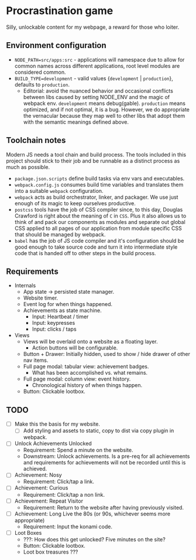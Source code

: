 # Procrastination game

Silly, unlockable content for my webpage, a reward for those who loiter.

## Environment configuration

* `NODE_PATH=src/apps:src` - applications will namespace due to allow for common names across different applications, root level modules are considered common.
* `BUILD_TYPE=development` - valid values {`development` | `production`}, defaults to `production`.
    * Editorial: avoid the nuanced behavior and occasional conflicts between libs caused by setting NODE_ENV and the magic of webpack env. `development` means debug(gable). `production` means optimized, and if not optimal, it is a bug. However, we do appropriate the vernacular because they map well to other libs that adopt them with the semantic meanings defined above.

## Toolchain notes

Modern JS needs a tool chain and build process. The tools included in this project should stick to their job and be runnable as a distinct process as much as possible.

* `package.json.scripts` define build tasks via env vars and executables.
* `webpack.config.js` consumes build time variables and translates them into a suitable `webpack` configuration.
* `webpack` acts as build orchestrator, linker, and packager. We use just enough of its magic to keep ourselves productive.
* `postcss` tools have the job of CSS compiler since, to this day, Douglas Crawford is right about the meaning of `C` in `CSS`. Plus it also allows us to think of and pack our components as modules and separate out global CSS applied to all pages of our application from module specific CSS that should be managed by webpack.
* `babel` has the job of JS code compiler and it's configuration should be good enough to take source code and turn it into intermediate style code that is handed off to other steps in the build process.

## Requirements

* Internals
    * App state -> persisted state manager.
    * Website timer.
    * Event log for when things happened.
    * Achievements as state machine.
        * Input: Heartbeat / timer
        * Input: keypresses
        * Input: clicks / taps
* Views
    * Views will be overlaid onto a website as a floating layer.
        * Action buttons will be configurable.
    * Button + Drawer: Initially hidden, used to show / hide drawer of other nav items.
    * Full page modal: tabular view: achievement badges.
        * What has been accomplished vs. what remains.
    * Full page modal: column view: event history.
        * Chronological history of when things happen.
    * Button: Clickable lootbox.

## TODO

- [ ] Make this the basis for my website.
    - [ ] Add styling and assets to static, copy to dist via copy plugin in webpack.
- [ ] Unlock Achievements Unlocked
    * Requirement: Spend a minute on the website.
    * Downstream: Unlock achievements. Is a pre-req for all achievements and requirements for achievements will not be recorded until this is achieved.
- [ ] Achievement: Nosy
    * Requirement: Click/tap a link.
- [ ] Achievement: Curious
    * Requirement: Click/tap a non link.
- [ ] Achievement: Repeat Visitor
    * Requirement: Return to the website after having previously visited.
- [ ] Achievement: Long Live the 80s (or 90s, whichever seems more appropriate)
    * Requirement: Input the konami code.
- [ ] Loot Boxes
    * ???: How does this get unlocked? Five minutes on the site?
    * Button: Clickable lootbox.
    * Loot box treasures ???
